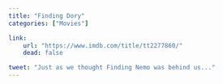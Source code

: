 ```yaml
---
title: "Finding Dory"
categories: ["Movies"]

link:
    url: "https://www.imdb.com/title/tt2277860/"
    dead: false

tweet: "Just as we thought Finding Nemo was behind us..."
---
```

